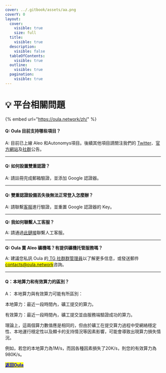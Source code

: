 ```yaml
---
cover: ../.gitbook/assets/aa.png
coverY: 0
layout:
  cover:
    visible: true
    size: full
  title:
    visible: true
  description:
    visible: false
  tableOfContents:
    visible: true
  outline:
    visible: true
  pagination:
    visible: true
---
```


# 💡 平台相關問題

{% embed url="https://oula.network/zh/" %}

#### **Q: Oula 目前支持哪些項目？**

A: 目前已上線 Aleo 和Autonomys項目。後續其他項目請關注我們的 [Twitter](https://x.com/oula_network)、[官方網站](https://oula.network/zh)及[社群](https://t.me/oulacommunity)公告。

***

#### **Q: 如何設置雙重認證？**

A: 請註冊完成郵箱驗證，並添加 Google 認證器。

***

#### **Q: 雙重認證設備丟失後無法正常登入怎麼辦？**

A: 請聯繫[客服](https://t.me/oulacommunity)進行驗證，並重置 Google 認證器的 Key。

***

**Q: 我如何聯繫人工客服？**

A: 請通過[此鏈接](https://t.me/oulacommunity)聯繫人工客服。

***

**Q: Oula 賣 Aleo 礦機嗎？有提供礦機托管服務嗎？**

A: 建議您私訊 Oula 的[ TG 社群群管理員](https://t.me/oulacommunity)以了解更多信息，或發送郵件<mark style="color:blue;">contacts@oula.network</mark>咨詢。

***

#### **Q：本地算力和有效算力的區別？**

A： 本地算力與有效算力可能有所區別：

本地算力：最近一段時間內，礦工提交的算力。

有效算力：最近一段時間內，礦工提交並由服務端驗證成功的算力。

理論上，這兩個算力數值應是相同的，但由於礦工在提交算力過程中受網絡穩定性、本地運行穩定性以及顯卡的支持情況等因素影響，可能會導致出現算力損失情況。

例如，若您的本地算力為1M/s，而因各種因素損失了20K/s，則您的有效算力為980K/s。





[<mark style="color:blue;">**返回Oula**</mark>](https://oula.network/zh/login)
